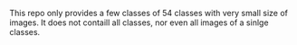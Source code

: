 This repo only provides a few classes of 54 classes with very small size of images. It does not contaill all classes, nor even all images of a sinlge classes.
